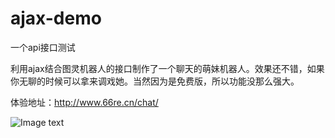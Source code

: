 # ajax-demo
一个api接口测试

利用ajax结合图灵机器人的接口制作了一个聊天的萌妹机器人。效果还不错，如果你无聊的时候可以拿来调戏她。当然因为是免费版，所以功能没那么强大。

体验地址：http://www.66re.cn/chat/

![Image text](https://img.alicdn.com/imgextra/i4/1819028769/TB2zZMSbHXlpuFjy1zbXXb_qpXa_!!1819028769.png)
